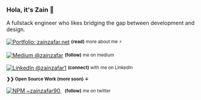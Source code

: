 ### Hola, it's Zain 👋

A fullstack engineer who likes bridging the gap between development and design.


<div align="left">

 <p>
    <a href="https://zainzafar.net/"
      ><img
        alt="Portfolio: zainzafar.net"
        align="center"
        src="https://img.shields.io/badge/-MY%20PORTFOLIO-gray.svg?colorA=0af4b5&colorB=0a1930&style=for-the-badge" /></a
    >&nbsp;<small><strong>(read)</strong> more about me ⚡</small>
  </p>

  
 
  <p>
    <a href="https://medium.com/@zainzafar"
      ><img
        align="center"
        alt="Medium @zainzafar"
        src="https://img.shields.io/badge/MEDIUM-gray.svg?colorA=6A788D&colorB=1a1a1a&style=for-the-badge" /></a
    >&nbsp;<small><strong>(follow)</strong> me on medium</small>
  </p>
  <p>
    <a href="LinkedIn Profile: https://www.linkedin.com/in/zainzafar1/"
      ><img
        alt="LinkedIn @zainzafar1"
        align="center"
        src="https://img.shields.io/badge/LINKEDIN-gray.svg?colorA=6A788D&colorB=0e76a8&style=for-the-badge" /></a
    >&nbsp;<small><strong>(connect)</strong> with me on LinkedIn</small>
  </p>

  
  <small><strong>❯❯ Open Source Work (more soon) ↓</strong></small>


  <p>
    <a href="https://www.npmjs.com/package/angular-switchery-ios">
        <img
            align="center"
            alt="NPM ~zainzafar90"
            src="https://img.shields.io/badge/NPM-Angular%20Switchery%20IOS%20%E2%86%92-gray.svg?colorA=f14051&colorB=dc3545&style=for-the-badge" />
    </a>&nbsp;
    <small>
      <strong>(follow)</strong> me on twitter
    </small>
  </p>
</div>
